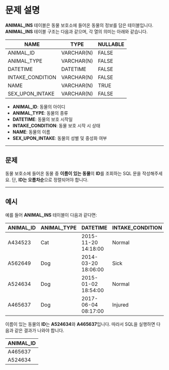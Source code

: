 # 문제 설명

**ANIMAL_INS** 테이블은 동물 보호소에 들어온 동물의 정보를 담은 테이블입니다. **ANIMAL_INS** 테이블 구조는 다음과 같으며, 각 열의 의미는 아래와 같습니다.

| NAME                | TYPE        | NULLABLE |
|---------------------|-------------|----------|
| ANIMAL_ID           | VARCHAR(N)  | FALSE    |
| ANIMAL_TYPE         | VARCHAR(N)  | FALSE    |
| DATETIME            | DATETIME    | FALSE    |
| INTAKE_CONDITION    | VARCHAR(N)  | FALSE    |
| NAME                | VARCHAR(N)  | TRUE     |
| SEX_UPON_INTAKE     | VARCHAR(N)  | FALSE    |

- **ANIMAL_ID**: 동물의 아이디
- **ANIMAL_TYPE**: 동물의 종류
- **DATETIME**: 동물의 보호 시작일
- **INTAKE_CONDITION**: 동물 보호 시작 시 상태
- **NAME**: 동물의 이름
- **SEX_UPON_INTAKE**: 동물의 성별 및 중성화 여부

---

## 문제

동물 보호소에 들어온 동물 중 **이름이 있는 동물**의 **ID**를 조회하는 SQL 문을 작성해주세요. 단, **ID는 오름차순**으로 정렬되어야 합니다.

---

## 예시

예를 들어 **ANIMAL_INS** 테이블이 다음과 같다면:

| ANIMAL_ID | ANIMAL_TYPE | DATETIME             | INTAKE_CONDITION | NAME     | SEX_UPON_INTAKE |
|-----------|-------------|----------------------|------------------|----------|-----------------|
| A434523   | Cat         | 2015-11-20 14:18:00  | Normal           | NULL     | Spayed Female   |
| A562649   | Dog         | 2014-03-20 18:06:00  | Sick             | NULL     | Spayed Female   |
| A524634   | Dog         | 2015-01-02 18:54:00  | Normal           | *Belle   | Intact Female   |
| A465637   | Dog         | 2017-06-04 08:17:00  | Injured          | *Commander| Neutered Male   |

이름이 있는 동물의 **ID**는 **A524634**와 **A465637**입니다. 따라서 SQL을 실행하면 다음과 같은 결과가 나와야 합니다.

| ANIMAL_ID |
|-----------|
| A465637   |
| A524634   |
